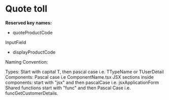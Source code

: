 # Quote toll

**Reserved key names:**

- quoteProductCode

InputField

- displayProductCode

Naming Convention:

Types: Start with capital T, then pascal case i.e. TTypeName or TUserDetail
Components: Pascal case i.e ComponentName.tsx
JSX sections inside components: start with "jsx" and then pascalCase i.e. jsxApplicationForm
Shared functions start with "func" and then Pascal Case i.e. funcGetCustomerDetails.
